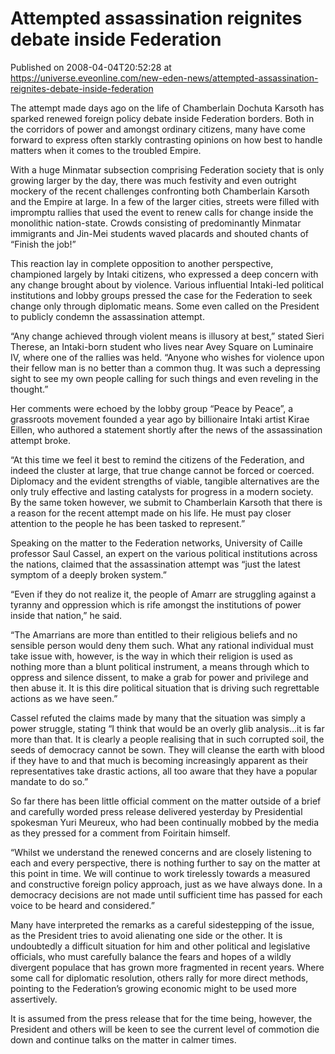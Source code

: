 # Attempted assassination reignites debate inside Federation
Published on 2008-04-04T20:52:28 at https://universe.eveonline.com/new-eden-news/attempted-assassination-reignites-debate-inside-federation

The attempt made days ago on the life of Chamberlain Dochuta Karsoth has sparked renewed foreign policy debate inside Federation borders. Both in the corridors of power and amongst ordinary citizens, many have come forward to express often starkly contrasting opinions on how best to handle matters when it comes to the troubled Empire.

With a huge Minmatar subsection comprising Federation society that is only growing larger by the day, there was much festivity and even outright mockery of the recent challenges confronting both Chamberlain Karsoth and the Empire at large. In a few of the larger cities, streets were filled with impromptu rallies that used the event to renew calls for change inside the monolithic nation-state. Crowds consisting of predominantly Minmatar immigrants and Jin-Mei students waved placards and shouted chants of “Finish the job!”

This reaction lay in complete opposition to another perspective, championed largely by Intaki citizens, who expressed a deep concern with any change brought about by violence. Various influential Intaki-led political institutions and lobby groups pressed the case for the Federation to seek change only through diplomatic means. Some even called on the President to publicly condemn the assassination attempt. 

“Any change achieved through violent means is illusory at best,” stated Sieri Therese, an Intaki-born student who lives near Avey Square on Luminaire IV, where one of the rallies was held. “Anyone who wishes for violence upon their fellow man is no better than a common thug. It was such a depressing sight to see my own people calling for such things and even reveling in the thought.”

Her comments were echoed by the lobby group “Peace by Peace”, a grassroots movement founded a year ago by billionaire Intaki artist Kirae Eillen, who authored a statement shortly after the news of the assassination attempt broke.

“At this time we feel it best to remind the citizens of the Federation, and indeed the cluster at large, that true change cannot be forced or coerced. Diplomacy and the evident strengths of viable, tangible alternatives are the only truly effective and lasting catalysts for progress in a modern society. By the same token however, we submit to Chamberlain Karsoth that there is a reason for the recent attempt made on his life. He must pay closer attention to the people he has been tasked to represent.”

Speaking on the matter to the Federation networks, University of Caille professor Saul Cassel, an expert on the various political institutions across the nations, claimed that the assassination attempt was “just the latest symptom of a deeply broken system.”

“Even if they do not realize it, the people of Amarr are struggling against a tyranny and oppression which is rife amongst the institutions of power inside that nation,” he said. 

“The Amarrians are more than entitled to their religious beliefs and no sensible person would deny them such. What any rational individual must take issue with, however, is the way in which their religion is used as nothing more than a blunt political instrument, a means through which to oppress and silence dissent, to make a grab for power and privilege and then abuse it. It is this dire political situation that is driving such regrettable actions as we have seen.”

Cassel refuted the claims made by many that the situation was simply a power struggle, stating “I think that would be an overly glib analysis…it is far more than that. It is clearly a people realising that in such corrupted soil, the seeds of democracy cannot be sown. They will cleanse the earth with blood if they have to and that much is becoming increasingly apparent as their representatives take drastic actions, all too aware that they have a popular mandate to do so.”

So far there has been little official comment on the matter outside of a brief and carefully worded press release delivered yesterday by Presidential spokesman Yuri Meureux, who had been continually mobbed by the media as they pressed for a comment from Foiritain himself. 

“Whilst we understand the renewed concerns and are closely listening to each and every perspective, there is nothing further to say on the matter at this point in time. We will continue to work tirelessly towards a measured and constructive foreign policy approach, just as we have always done. In a democracy decisions are not made until sufficient time has passed for each voice to be heard and considered.”

Many have interpreted the remarks as a careful sidestepping of the issue, as the President tries to avoid alienating one side or the other. It is undoubtedly a difficult situation for him and other political and legislative officials, who must carefully balance the fears and hopes of a wildly divergent populace that has grown more fragmented in recent years. Where some call for diplomatic resolution, others rally for more direct methods, pointing to the Federation’s growing economic might to be used more assertively. 

It is assumed from the press release that for the time being, however, the President and others will be keen to see the current level of commotion die down and continue talks on the matter in calmer times.
